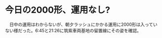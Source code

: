 # 今日の2000形、運用なし?

<div class="section">　日中の運用はわからないが、朝夕ラッシュにかかる運用に2000形は入っていない様だった。6:45と21:26に筑紫車両基地の留置線にその姿を確認。</div>
